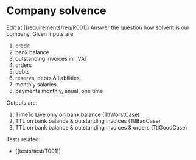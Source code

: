 # Company solvence
Edit at [[requirements/req/R001]]
Answer the question how solvent is our company. Given inputs are
1. credit
  1. bank balance
  2. outstanding invoices inl. VAT
  3. orders
1. debts
  1. reservs, debts & liabilities
  2. monthly salaries
  3. payments monthly, anual, one time

Outputs are:
1. TimeTo Live only on bank balance (TtlWorstCase)
2. TTL on bank balance & outstanding invoices (TtlBadCase)
3. TTL on bank balance & outstanding invoices & orders (TtlGoodCase)


Tests related:
* [[tests/test/T001]]

